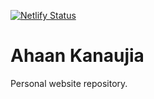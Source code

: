 [![Netlify Status](https://api.netlify.com/api/v1/badges/13b62072-9fce-44c6-8e5d-2feaf5d74949/deploy-status)](https://app.netlify.com/sites/ahaankanaujia/deploys)
# Ahaan Kanaujia

Personal website repository.